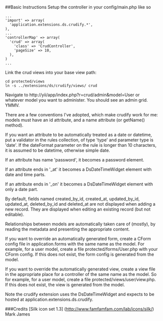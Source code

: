 ##Basic Instructions
Setup the controller in your config/main.php like so

    ...
    'import' => array(
      'application.extensions.ds.crudify.*',
    ),
    ...
    'controllerMap' => array(
      'crud' => array(
        'class' => 'CrudController',
        'pageSize' => 10,
      ),
    )
    ...

Link the crud views into your base view path:

    cd protected/views
    ln -s ../extensions/ds/crudify/views/ crud

Navigate to http://yii/app/index.php?r=crud/admin&model=User or whatever model you want to administer. You should see an admin grid. YMMV.

There are a few conventions I've adopted, which make crudify work for me: models must have an id attribute, and a name attribute (or getName() method).

If you want an attribute to be automatically treated as a date or datetime, put a validator in the rules collection, of type 'type' and parameter type is 'date'. If the dateFormat parameter on the rule is longer than 10 characters, it is assumed to be datetime, otherwise simple date.

If an attribute has name 'password', it becomes a password element.

If an attribute ends in '_at' it becomes a DsDateTimeWidget element with date and time parts.

If an attribute ends in '_on' it becomes a DsDateTimeWidget element with only a date part.

By default, fields named created_by_id, created_at, updated_by_id, updated_at, deleted_by_id and deleted_at are not displayed when adding a new record. They are displayed when editing an existing record (but not editable).

Relationships between models are automatically taken care of (mostly), by reading the metadata and presenting the appropriate content.

If you want to override an automatically generated form, create a CForm config file in application.forms with the same name as the model. For example, for a user model, create a file protected/forms/User.php with your CForm config. If this does not exist, the form config is generated from the model.

If you want to override the automatically generated view, create a view file in the appropriate place for a controller of the same name as the model. So for example, for a user model, create a file protected/views/user/view.php. If this does not exist, the view is generated from the model.

Note the crudify extension uses the DsDateTimeWidget and expects to be hosted at application.extensions.ds.crudify. 

###Credits
[Silk icon set 1.3] (http://www.famfamfam.com/lab/icons/silk/)
Mark James
